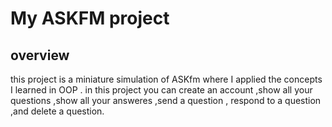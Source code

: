 # My ASKFM project
## overview
this project is a miniature simulation of ASKfm where I applied the concepts I learned in OOP .
in this project you can create an account ,show all your questions ,show all your answeres ,send a question , respond to a question ,and delete a question.
